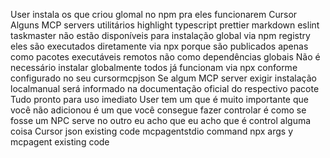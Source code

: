 User
instala os que criou glomal no npm pra eles funcionarem
Cursor
Alguns MCP servers utilitários highlight typescript prettier markdown eslint taskmaster não estão disponíveis para instalação global via npm registry  eles são executados diretamente via npx porque são publicados apenas como pacotes executáveis remotos não como dependências globais
 Não é necessário instalar globalmente todos já funcionam via npx conforme configurado no seu cursormcpjson
Se algum MCP server exigir instalação localmanual será informado na documentação oficial do respectivo pacote
Tudo pronto para uso imediato
User
tem um que é muito importante que você não adicionou é um que você consegue fazer controlar é como se fosse um NPC serve no outro eu acho que eu acho que é control alguma coisa
Cursor
json
  existing code 
mcpagentstdio 
command npx
args y mcpagent
  existing code 